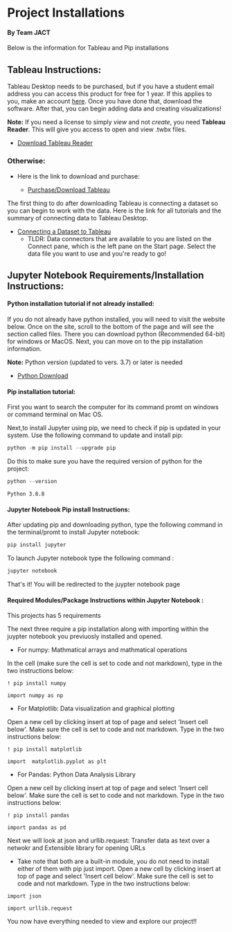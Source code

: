 # Project Installations
#### By Team JACT

   Below is the information for Tableau and Pip installations


## Tableau Instructions:

   Tableau Desktop needs to be purchased, but if you have a student email address you can access this product for free for 1 year. If this applies to you, make an account [here](https://www.tableau.com/academic/students). Once you have done that, download the software. After that, you can begin adding data and creating visualizations!
   
   **Note:** If you need a license to simply *view* and not *create*, you need **Tableau Reader**. This will give you access to open and view .twbx files.
   * [Download Tableau Reader](https://www.tableau.com/products/reader)

### Otherwise:

* Here is the link to download and purchase: 

    * [Purchase/Download Tableau](https://buy.tableau.com/?_ga=2.117269891.480212243.1645988593-1028061425.1643919312)

The first thing to do after downloading Tableau is connecting a dataset so you can begin to work with the data. Here is the link for all tutorials and the summary of connecting data to Tableau Desktop.

* [Connecting a Dataset to Tableau](https://help.tableau.com/current/pro/desktop/en-us/basicconnectoverview.html)
    * TLDR: Data connectors that are available to you are listed on the Connect pane, which is the left pane on the Start page. Select the data file you want to use and you're ready to go! 

## Jupyter Notebook Requirements/Installation Instructions:

####  Python installation tutorial if not already installed:

If you do not already have python installed, you will need to visit the website below. Once on the site, scroll to the bottom of the page and will see the section called files. There you can download python (Recommended 64-bit) for windows or MacOS. Next, you can move on to the pip installation information. 

**Note:**  Python version (updated to vers. 3.7) or later is needed

   * [Python Download](https://www.python.org/downloads/release/python-3102/)



#### Pip installation tutorial:

   First you want to search the computer for its command promt on windows or command terminal on Mac OS. 
   
Next,to install Jupyter using pip, we need to check if pip is updated in your system. Use the following command to update and install pip:


```python
python -m pip install --upgrade pip
```

Do this to make sure you have the required version of python for the project:


```python
python --version
```

    Python 3.8.8
    

#### Jupyter Notebook Pip install Instructions:

After updating pip and downloading python, type the following command in the terminal/promt to install Jupyter notebook:


```python
pip install jupyter
```

To launch Jupyter notebook type the following command : 


```python
jupyter notebook
```

That's it! You will be redirected to the juypter notebook page



#### Required Modules/Package Instructions within Jupyter Notebook :

This projects has 5 requirements

The next three require a pip installation along with importing within the juypter notebook you previuosly installed and opened.

* For numpy: Mathmatical arrays and mathmatical operations
      
In the cell (make sure the cell is set to code and not markdown), type in the two instructions below:
```
! pip install numpy
```
```
import numpy as np
```

* For Matplotlib: Data visualization and graphical plotting 

Open a new cell by clicking insert at top of page and select 'Insert cell below'. Make sure the cell is set to code and not markdown. Type in the two instructions below:
```
! pip install matplotlib
```
```
import  matplotlib.pyplot as plt
```

* For Pandas: Python Data Analysis Library

Open a new cell by clicking insert at top of page and select 'Insert cell below'. Make sure the cell is set to code and not markdown. Type in the two instructions below:
```
! pip install pandas
```
```
import pandas as pd
```

Next we will look at json and urllib.request: Transfer data as text over a netwokr and Extensible library for opening URLs

   * Take note that both are a built-in module, you do not need to install either of them with pip just import. Open a new cell by clicking insert at top of page and select 'Insert cell below'. Make sure the cell is set to code and not markdown. Type in the two instructions below:
```
import json
```
```
import urllib.request
```



You now have everything needed to view and explore our project!!
